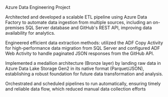 Azure Data Engineering Project

Architected and developed a scalable ETL pipeline using Azure Data Factory to automate data ingestion from multiple sources, including an on-premises SQL Server database and GitHub's REST API, improving data availability for analytics.

Engineered efficient data extraction methods: utilized the ADF Copy Activity for high-performance data migration from SQL Server and configured ADF Web Activity to handle paginated JSON responses from the GitHub API.

Implemented a medallion architecture (Bronze layer) by landing raw data in Azure Data Lake Storage Gen2 in its native format (Parquet/JSON), establishing a robust foundation for future data transformation and analysis.

Orchestrated and scheduled pipelines to run automatically, ensuring timely and reliable data flow, which reduced manual data collection efforts

